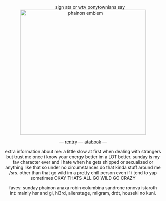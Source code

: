   </div>
<div align=center> ⠀⠀⠀⠀
  sign ata or wtv ponytownians say <br>
<img width="400" src="https://files.catbox.moe/vyvald.png" alt="phainon emblem">

  
 — [rentry](https://rentry.co/haloviangel) — [atabook](https://sundays.atabook.org) —

extra information about me:
a little slow at first when dealing with strangers but trust me once i know your energy better im a LOT better.
sunday is my fav character ever and i hate when he gets shipped or sexualized or anything like that so under no circumstances do that kinda stuff around me /srs. other than that go wild im a pretty chill person even if i tend to yap sometimes OKAY THATS ALL GO WILD GO CRAZY

faves: sunday phainon anaxa robin columbina sandrone ronova istaroth <br>
int: mainly hsr and gi, hi3rd, alienstage, milgram, drdt, houseki no kuni. <br>

</div>
